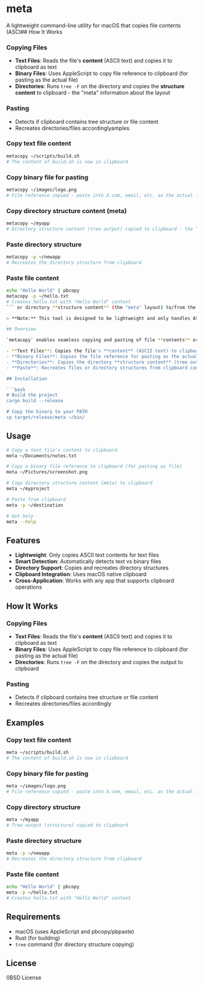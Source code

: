# meta

A lightweight command-line utility for macOS that copies file contents (ASCI## How It Works

### Copying Files
- **Text Files**: Reads the file's **content** (ASCII text) and copies it to clipboard as text
- **Binary Files**: Uses AppleScript to copy file reference to clipboard (for pasting as the actual file)
- **Directories**: Runs `tree -F` on the directory and copies the **structure content** to clipboard - the "meta" information about the layout

### Pasting
- Detects if clipboard contains tree structure or file content
- Recreates directories/files accordinglyamples

### Copy text file content

```bash
metacopy ~/scripts/build.sh
# The content of build.sh is now in clipboard
```

### Copy binary file for pasting

```bash
metacopy ~/images/logo.png
# File reference copied - paste into X.com, email, etc. as the actual file
```

### Copy directory structure content (meta)

```bash
metacopy ~/myapp
# Directory structure content (tree output) copied to clipboard - the "meta" of the layout
```

### Paste directory structure

```bash
metacopy -p ~/newapp
# Recreates the directory structure from clipboard
```

### Paste file content

```bash
echo "Hello World" | pbcopy
metacopy -p ~/hello.txt
# Creates hello.txt with "Hello World" content
``` or directory **structure content** (the "meta" layout) to/from the clipboard. For binary files, it copies the file reference for pasting as a file.

> **Note:** This tool is designed to be lightweight and only handles ASCII text file contents and directory structure metadata. Binary files are copied as file references to maintain compatibility with applications like X.com, messaging apps, etc.

## Overview

`metacopy` enables seamless copying and pasting of file **contents** or directory **structure content** (the "meta" layout) via the clipboard:

- **Text Files**: Copies the file's **content** (ASCII text) to clipboard
- **Binary Files**: Copies the file reference for pasting as the actual file
- **Directories**: Copies the directory **structure content** (tree output) to clipboard - the "meta" of the layout
- **Paste**: Recreates files or directory structures from clipboard contents

## Installation

```bash
# Build the project
cargo build --release

# Copy the binary to your PATH
cp target/release/meta ~/bin/
```

## Usage

```bash
# Copy a text file's content to clipboard
meta ~/Documents/notes.txt

# Copy a binary file reference to clipboard (for pasting as file)
meta ~/Pictures/screenshot.png

# Copy directory structure content (meta) to clipboard
meta ~/myproject

# Paste from clipboard
meta -p ~/destination

# Get help
meta --help
```

## Features

- **Lightweight**: Only copies ASCII text contents for text files
- **Smart Detection**: Automatically detects text vs binary files
- **Directory Support**: Copies and recreates directory structures
- **Clipboard Integration**: Uses macOS native clipboard
- **Cross-Application**: Works with any app that supports clipboard operations

## How It Works

### Copying Files
- **Text Files**: Reads the file's **content** (ASCII text) and copies it to clipboard as text
- **Binary Files**: Uses AppleScript to copy file reference to clipboard (for pasting as the actual file)
- **Directories**: Runs `tree -F` on the directory and copies the output to clipboard

### Pasting
- Detects if clipboard contains tree structure or file content
- Recreates directories/files accordingly

## Examples

### Copy text file content

```bash
meta ~/scripts/build.sh
# The content of build.sh is now in clipboard
```

### Copy binary file for pasting

```bash
meta ~/images/logo.png
# File reference copied - paste into X.com, email, etc. as the actual file
```

### Copy directory structure

```bash
meta ~/myapp
# Tree output (structure) copied to clipboard
```

### Paste directory structure

```bash
meta -p ~/newapp
# Recreates the directory structure from clipboard
```

### Paste file content

```bash
echo "Hello World" | pbcopy
meta -p ~/hello.txt
# Creates hello.txt with "Hello World" content
```

## Requirements

- macOS (uses AppleScript and pbcopy/pbpaste)
- Rust (for building)
- `tree` command (for directory structure copying)

## License

0BSD License
